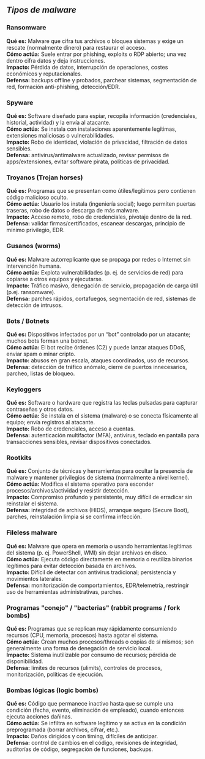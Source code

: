 ## _Tipos de malware_
### Ransomware
**Qué es:** Malware que cifra tus archivos o bloquea sistemas y exige un rescate (normalmente dinero) para restaurar el acceso.  
**Cómo actúa:** Suele entrar por phishing, exploits o RDP abierto; una vez dentro cifra datos y deja instrucciones.  
**Impacto:** Pérdida de datos, interrupción de operaciones, costes económicos y reputacionales.  
**Defensa:** backups offline y probados, parchear sistemas, segmentación de red, formación anti-phishing, detección/EDR.

### Spyware
**Qué es:** Software diseñado para espiar, recopila información (credenciales, historial, actividad) y la envía al atacante.  
**Cómo actúa:** Se instala con instalaciones aparentemente legítimas, extensiones maliciosas o vulnerabilidades.  
**Impacto:** Robo de identidad, violación de privacidad, filtración de datos sensibles.  
**Defensa:** antivirus/antimalware actualizado, revisar permisos de apps/extensiones, evitar software pirata, políticas de privacidad.

### Troyanos (Trojan horses)
**Qué es:** Programas que se presentan como útiles/legítimos pero contienen código malicioso oculto.  
**Cómo actúa:** Usuario los instala (ingeniería social); luego permiten puertas traseras, robo de datos o descarga de más malware.  
**Impacto:** Acceso remoto, robo de credenciales, pivotaje dentro de la red.  
**Defensa:** validar firmas/certificados, escanear descargas, principio de mínimo privilegio, EDR.

### Gusanos (worms)
**Qué es:** Malware autorreplicante que se propaga por redes o Internet sin intervención humana.  
**Cómo actúa:** Explota vulnerabilidades (p. ej. de servicios de red) para copiarse a otros equipos y ejecutarse.  
**Impacto:** Tráfico masivo, denegación de servicio, propagación de carga útil (p.ej. ransomware).  
**Defensa:** parches rápidos, cortafuegos, segmentación de red, sistemas de detección de intrusos.

### Bots / Botnets
**Qué es:** Dispositivos infectados por un “bot” controlado por un atacante; muchos bots forman una botnet.  
**Cómo actúa:** El bot recibe órdenes (C2) y puede lanzar ataques DDoS, enviar spam o minar cripto.  
**Impacto:** abusos en gran escala, ataques coordinados, uso de recursos.  
**Defensa:** detección de tráfico anómalo, cierre de puertos innecesarios, parcheo, listas de bloqueo.

### Keyloggers
**Qué es:** Software o hardware que registra las teclas pulsadas para capturar contraseñas y otros datos.  
**Cómo actúa:** Se instala en el sistema (malware) o se conecta físicamente al equipo; envía registros al atacante.  
**Impacto:** Robo de credenciales, acceso a cuentas.  
**Defensa:** autenticación multifactor (MFA), antivirus, teclado en pantalla para transacciones sensibles, revisar dispositivos conectados.

### Rootkits
**Qué es:** Conjunto de técnicas y herramientas para ocultar la presencia de malware y mantener privilegios de sistema (normalmente a nivel kernel).  
**Cómo actúa:** Modifica el sistema operativo para esconder procesos/archivos/actividad y resistir detección.  
**Impacto:** Compromiso profundo y persistente, muy difícil de erradicar sin reinstalar el sistema.  
**Defensa:** integridad de archivos (HIDS), arranque seguro (Secure Boot), parches, reinstalación limpia si se confirma infección.

### Fileless malware
**Qué es:** Malware que opera en memoria o usando herramientas legítimas del sistema (p. ej. PowerShell, WMI) sin dejar archivos en disco.  
**Cómo actúa:** Ejecuta código directamente en memoria o reutiliza binarios legítimos para evitar detección basada en archivos.  
**Impacto:** Difícil de detectar con antivirus tradicional; persistencia y movimientos laterales.  
**Defensa:** monitorización de comportamientos, EDR/telemetría, restringir uso de herramientas administrativas, parches.

### Programas "conejo" / "bacterias" (rabbit programs / fork bombs)
**Qué es:** Programas que se replican muy rápidamente consumiendo recursos (CPU, memoria, procesos) hasta agotar el sistema.  
**Cómo actúa:** Crean muchos procesos/threads o copias de sí mismos; son generalmente una forma de denegación de servicio local.  
**Impacto:** Sistema inutilizable por consumo de recursos; pérdida de disponibilidad.  
**Defensa:** límites de recursos (ulimits), controles de procesos, monitorización, políticas de ejecución.

### Bombas lógicas (logic bombs)
**Qué es:** Código que permanece inactivo hasta que se cumple una condición (fecha, evento, eliminación de empleado), cuando entonces ejecuta acciones dañinas.  
**Cómo actúa:** Se infiltra en software legítimo y se activa en la condición preprogramada (borrar archivos, cifrar, etc.).  
**Impacto:** Daños dirigidos y con timing, difíciles de anticipar.  
**Defensa:** control de cambios en el código, revisiones de integridad, auditorías de código, segregación de funciones, backups.